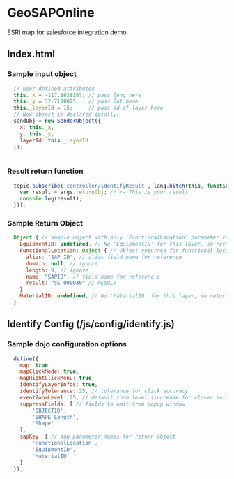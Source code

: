 # GeoSAPOnline
ESRI map for salesforce integration demo

## Index.html
### Sample input object 
```javascript
  // User defined attributes
  this._x = -117.1638107; // pass long here
  this._y = 32.7170075;   // pass lat here
  this._layerId = 15;     // pass id of layer here
  // New object is declared locally:
  sendObj = new SenderObject({
    x: this._x,
    y: this._y,
    layerId: this._layerId
  });
                    
```
### Result return function
```javascript
  topic.subscribe('controller/identifyResult', lang.hitch(this, function (args) {
    var result = args.returnObj; // <- This is your result
    console.log(result);
  }));
```
### Sample Return Object
```javascript
  Object { // sample object with only 'FunctionalLocation' parameter returned
    EquipmentID: undefined, // No 'EquipmentID' for this layer, so returns undefined
    FunctionalLocation: Object { // Object returned for functional location
      alias: "SAP ID", // alias field name for reference
      domain: null, // ignore
      length: 9, // ignore
      name: "SAPID", // field name for referenc e
      result: "SS-000030" // RESULT 
    }
    MaterialID: undefined, // No 'MaterialID' for this layer, so returns undefined
  }
```
## Identify Config (/js/config/identify.js) 
### Sample dojo configuration options
```javascript
  define({
  	map: true,
  	mapClickMode: true,
  	mapRightClickMenu: true,
  	identifyLayerInfos: true,
  	identifyTolerance: 25, // tolerance for click accuracy
  	eventZoomLevel: 25, // default zoom level (increase for closer initial zoom)
  	suppressFields: [ // fields to omit from popup window
  		'OBJECTID',
  		'SHAPE_Length',
  		'Shape'
  	],
  	sapKey: [ // sap parameter names for return object
  		'FunctionalLocation', 
  		'EquipmentID', 
  		'MaterialID'
  	]
  });
```
